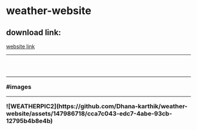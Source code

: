 # weather-website

<h2> download link:</h2>
<a href="https://655f57b99cde310a91a65e31--tubular-pika-3e6c43.netlify.app/">website link</a>
<br><hr>
<h3>
<br><hr>
#images
  <br><hr>
![WEATHERPIC2](https://github.com/Dhana-karthik/weather-website/assets/147986718/cca7c043-edc7-4abe-93cb-12795b4b8e4b)
